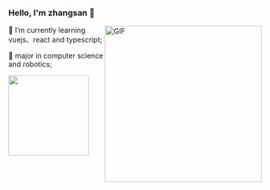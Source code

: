 ### Hello, I'm zhangsan 👋  

<img align="right" alt="GIF" width="312px" src="https://i.pinimg.com/originals/e4/26/70/e426702edf874b181aced1e2fa5c6cde.gif" />

🌱 I’m currently learning vuejs、react and typescript;

💼 major in computer science and robotics;


<img align="left" height="160px" src="https://github-readme-stats.vercel.app/api?username=zhangsanfe&show_icons=true&theme=dracula" />

<!--
**lovelyyoshino/lovelyyoshino** is a ✨ _special_ ✨ repository because its `README.md` (this file) appears on your GitHub profile.

Here are some ideas to get you started:

- 🔭 I’m currently working on ...
- 🌱 I’m currently learning ...
- 👯 I’m looking to collaborate on ...
- 🤔 I’m looking for help with ...
- 💬 Ask me about ...
- 📫 How to reach me: ...
- 😄 Pronouns: ...
- ⚡ Fun fact: ...
-->
